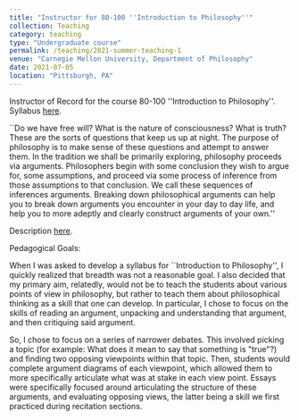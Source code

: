 ```yaml
---
title: "Instructor for 80-100 ''Introduction to Philosophy''"
collection: Teaching
category: teaching
type: "Undergraduate course"
permalink: /teaching/2021-summer-teaching-1
venue: "Carnegie Mellon University, Department of Philosophy"
date: 2021-07-05
location: "Pittsburgh, PA"
---
```


Instructor of Record for the course 80-100 ''Introduction to Philosophy''. Syllabus [here](http://philip-sink.github.io/files/80100SyllabusSum2021.pdf).

``Do we have free will? What is the nature of consciousness? What is truth? These are the sorts of questions
that keep us up at night. The purpose of philosophy is to make sense of these questions and attempt to answer
them. In the tradition we shall be primarily exploring, philosophy proceeds via arguments. Philosophers
begin with some conclusion they wish to argue for, some assumptions, and proceed via some process of
inference from those assumptions to that conclusion. We call these sequences of inferences arguments.
Breaking down philosophical arguments can help you to break down arguments you encounter in your day
to day life, and help you to more adeptly and clearly construct arguments of your own.''

Description [here](http://coursecatalog.web.cmu.edu/schools-colleges/dietrichcollegeofhumanitiesandsocialsciences/departmentofphilosophy/courses/).

Pedagogical Goals:

When I was asked to develop a syllabus for ``Introduction to Philosophy'', I quickly realized that breadth was not a reasonable goal. I also decided that my primary aim, relatedly, would not be to teach the students about various points of view in philosophy, but rather to teach them about philosophical thinking as a skill that one can develop. In particular, I chose to focus on the skills of reading an argument, unpacking and understanding that argument, and then critiquing said argument.

So, I chose to focus on a series of narrower debates. This involved picking a topic (for example: What does it mean to say that something is "true"?) and finding two opposing viewpoints within that topic. Then, students would complete argument diagrams of each viewpoint, which allowed them to more specifically articulate what was at stake in each view point. Essays were specifically focused around articulating the structure of these arguments, and evaluating opposing views, the latter being a skill we first practiced during recitation sections.
